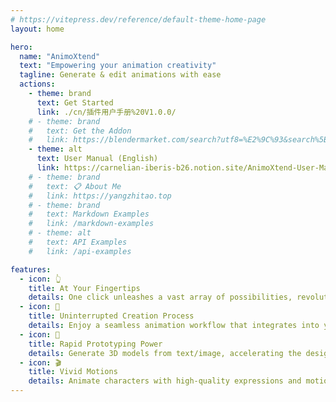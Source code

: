 ```yaml
---
# https://vitepress.dev/reference/default-theme-home-page
layout: home

hero:
  name: "AnimoXtend"
  text: "Empowering your animation creativity"
  tagline: Generate & edit animations with ease
  actions:
    - theme: brand
      text: Get Started
      link: ./cn/插件用户手册%20V1.0.0/
    # - theme: brand
    #   text: Get the Addon
    #   link: https://blendermarket.com/search?utf8=%E2%9C%93&search%5Bq%5D=animoxtend&search%5Bcategory_id%5D=&button=
    - theme: alt
      text: User Manual (English)
      link: https://carnelian-iberis-b26.notion.site/AnimoXtend-User-Manual-V1-0-0-17d18220da0f8071ac94e3c3664bc490
    # - theme: brand
    #   text: 📋 About Me
    #   link: https://yangzhitao.top
    # - theme: brand
    #   text: Markdown Examples
    #   link: /markdown-examples
    # - theme: alt
    #   text: API Examples
    #   link: /api-examples

features:
  - icon: 👆
    title: At Your Fingertips
    details: One click unleashes a vast array of possibilities, revolutionizing your approach to design with easy-to-use tools.
  - icon: 🎨
    title: Uninterrupted Creation Process
    details: Enjoy a seamless animation workflow that integrates into your process.
  - icon: 🚀
    title: Rapid Prototyping Power
    details: Generate 3D models from text/image, accelerating the design process and allowing for immediate visualization of ideas.
  - icon: 🎬
    title: Vivid Motions
    details: Animate characters with high-quality expressions and motions, bringing stories to life.
---
```

